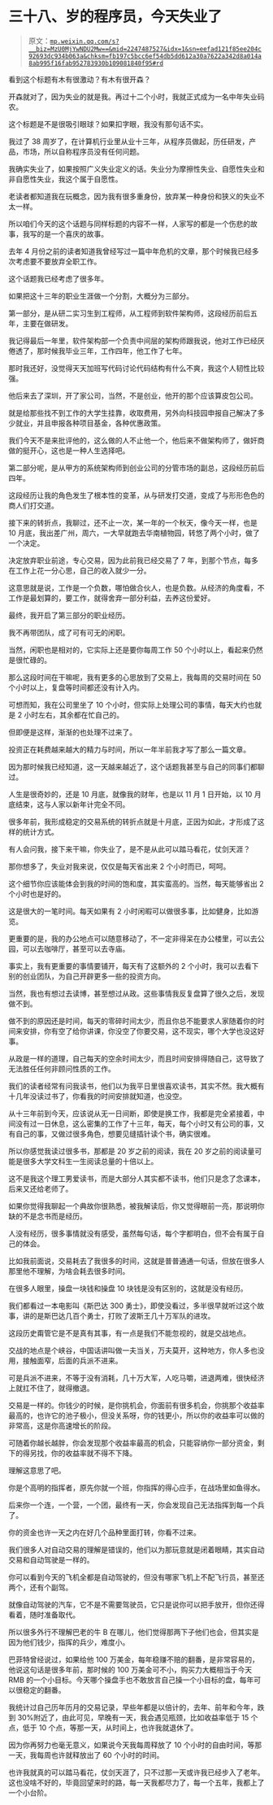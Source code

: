 # 三十八、岁的程序员，今天失业了

> 原文：[`mp.weixin.qq.com/s?__biz=MzU0MjYwNDU2Mw==&mid=2247487527&idx=1&sn=eefad121f85ee204c92693dc934b063a&chksm=fb197c5bcc6ef54db5dd612a30a7622a342d8a014a8ab995f16fab952783930b109081840f95#rd`](http://mp.weixin.qq.com/s?__biz=MzU0MjYwNDU2Mw==&mid=2247487527&idx=1&sn=eefad121f85ee204c92693dc934b063a&chksm=fb197c5bcc6ef54db5dd612a30a7622a342d8a014a8ab995f16fab952783930b109081840f95#rd)

看到这个标题有木有很激动？有木有很开森？

开森就对了，因为失业的就是我。再过十二个小时，我就正式成为一名中年失业码农。

这个标题是不是很吸引眼球？如果扣字眼，我没有那句话不实。

我过了 38 周岁了，在计算机行业里从业十三年，从程序员做起，历任研发，产品，市场，所以自称程序员没有任何问题。

我确实失业了，如果按照广义失业定义的话。失业分为摩擦性失业、自愿性失业和非自愿性失业，我这个属于自愿性。

老读者都知道我在玩概念，因为我有很多重身份，放弃某一种身份和狭义的失业不太一样。

所以咱们今天的这个话题与同样标题的内容不一样，人家写的都是一个伤悲的故事，我写的是一个喜庆的故事。

去年 4 月份之前的读者知道我曾经写过一篇中年危机的文章，那个时候我已经多次考虑要不要放弃全职工作。

这个话题我已经考虑了很多年。

如果把这十三年的职业生涯做一个分割，大概分为三部分。

第一部分，是从研二实习生到工程师，从工程师到软件架构师，这段经历前后五年，主要在做研发。

我记得最后一年里，软件架构部一个负责中间层的架构师跟我说，他对工作已经厌倦透了，那时候我毕业三年，工作四年，他工作了七年。

那时我还好，没觉得天天加班写代码讨论代码结构有什么不爽，我这个人韧性比较强。

他后来去了深圳，开了家公司，当然，不是创业，他开的那个应该算皮包公司。

就是给那些找不到工作的大学生挂靠，收取费用，另外向科技园申报自己解决了多少就业，并且申报各种项目基金，各种优惠政策。

我们今天不是来批评他的，这么做的人不止他一个，他后来不做架构师了，做奸商做的挺开心，这也是一种人生选择吧。

第二部分呢，是从甲方的系统架构师到创业公司的分管市场的副总，这段经历前后四年。

这段经历让我的角色发生了根本性的变革，从与研发打交道，变成了与形形色色的商人们打交道。

接下来的转折点，我聊过，还不止一次，某一年的一个秋天，像今天一样，也是 10 月底，我出差广州，周六，一大早就跑去华南植物园，转悠了两个小时，做了一个决定。

决定放弃职业前途，专心交易，因为此前我已经交易了 7 年，到那个节点，每多在工作上花一分心思，自己的收入就少一分。

这意思就是说，工作是一个负数，哪怕做合伙人，也是负数。从经济的角度看，不工作是最划算的，要工作，就得舍弃一部分利益，去养这份爱好。

最终，我开启了第三部分的职业经历。

我不再带团队，成了可有可无的闲职。

当然，闲职也是相对的，它实际上还是要你每周工作 50 个小时以上，看起来仍然是很忙碌的。

那么这段时间在干嘛呢，我有更多的心思放到了交易上，我每周的交易时间在 50 个小时以上，复盘等时间都还没有计入内。

可想而知，我在公司里坐了 10 个小时，但实际上处理公司的事情，每天大约也就是 2 小时左右，其余都在忙自己的。

但即便是这样，渐渐的也处理不过来了。

投资正在耗费越来越大的精力与时间，所以一年半前我才写了那么一篇文章。

因为那时候我已经知道，这一天越来越近了，这个话题我甚至与自己的同事们都聊过。

人生是很奇妙的，还是 10 月底，就像我的财年，也是以 11 月 1 日开始，以 10 月底结束，这与人家以新年计完全不同。

很多年前，我形成稳定的交易系统的转折点就是十月底，正因为如此，才形成了这样的统计方式。

有人会问我，接下来干嘛，你失业了，是不是从此可以踏马看花，仗剑天涯？

那你想多了，失业对我来说，仅仅是每天省出来 2 个小时而已，呵呵。

这个细节你应该能体会到我的时间的饱和度，其实蛮高的。当然，每天能够省出 2 个小时也是好的。

这是很大的一笔时间。每天如果有 2 小时闲暇可以做很多事，比如健身，比如游览。

更重要的是，我的办公地点可以随意移动了，不一定非得呆在办公楼里，可以去公园，可以去咖啡厅，甚至可以去寺庙。

事实上，我有更重要的事情要铺开，每天有了这额外的 2 个小时，我可以去看下别的创业团队，为自己开辟更多一些的投资方向。

当然，我也有想过去读博，甚至想过从政。这些事情我反复盘算了很久之后，发现做不到。

做不到的原因还是时间，每天的零碎时间太少，而且你总不能要求人家随着你的时间来安排，你有空了给你讲课，你没空了你要交易，这不现实，哪个大学也没这好事。

从政是一样的道理，自己每天的空余时间太少，而且时间安排得随自己，这导致了无法胜任任何非顾问性质的工作。

我们的读者经常有问我读书，他们以为我平日里很喜欢读书，其实不然。我大概有十几年没读过书了，你看我的时间安排就知道，也没空。

从十三年前到今天，应该说从无一日间断，即使是换工作，我都是完全紧接着，中间没有过一日休息，这么密集的工作了十三年，每天，每个小时又有公司的事，又有自己的事，又做过很多角色，想要见缝插针读个书，确实很难。

所以你感觉我读过很多书，那都是 20 岁之前的阅读，我在 20 岁之前的阅读量可能是很多大学文科生一生阅读总量的十倍以上。

这不是我这个理工男爱读书，而是大部分人其实都不读书，他们只是念了念课本，后来又还给老师了。

如果你觉得我聊起一个典故你很熟悉，被我解读后，你又觉得眼前一亮，那说明你缺的不是念书而是经历。

人没有经历，很多事情就没有感受，虽然每句话，每个字都明白，但不会有属于自己的体会。

比如我前面说，交易耗去了我很多的时间，这就是普普通通一句话，但放在很多人那里他不理解，为啥会耗去很多时间。

在很多人眼里，操盘一块钱和操盘 10 块钱是没有区别的，这就是没有经历。

我们都看过一本电影叫《斯巴达 300 勇士》，即使没看过，多半很早就听过这个故事，讲的是斯巴达几百个勇士，打败了波斯王几十万军队的进攻。

这段历史甭管它是不是真有其事，有一点是我们不能忽视的，就是交战地点。

交战的地点是个峡谷，中国话讲叫做一夫当关，万夫莫开，这种地方，你人多也没用，接触面窄，后面的兵派不进来。

可是兵派不进来，不等于没有消耗，几十万大军，人吃马嚼，进退两难，很快经济上就扛不住了，就得撤退。

交易是一样的。你钱少的时候，是你挑机会，你面前有很多机会，你挑那个收益率最高的，也许它的池子极小，但没关系呀，你的钱更小，所以你的收益率可以做的非常高，这是你高速增长的阶段。

可随着你越长越胖，你会发现那个收益率最高的机会，只能容纳你一部分资金，剩下的得另找，你的收益率就不得不下降。

理解这意思了吧。

你是个高明的指挥者，原先你就一个班，你指挥的得心应手，在战场里如鱼得水。

后来你一个连，一个营，一个团，最终有一天，你会发现自己无法指挥到每一个兵了。

你的资金也许一天之内在好几个品种里面打转，你看不过来。

我们很多人对自动交易的理解是错误的，他们以为那玩意就是闭着眼睛，其实自动交易和自动驾驶是一样的。

你可以看到今天的飞机全都是自动驾驶的，但没有哪家飞机上不配飞行员，甚至还两个，还有个副驾。

就像自动驾驶的汽车，它不是不需要驾驶员，它只是说你可以把手放开，但你还得看着，随时准备取代。

所以很多外行不理解巴老的牛 B 在哪儿，他们觉得那两下子他们也会，但其实是因为他们钱少，指挥的兵少，难度小。

巴菲特曾经说过，如果给他 100 万美金，每年稳赚不赔的翻番，是非常容易的，他说这句话是很多年前，那时候的 100 万美金可不小，购买力大概相当于今天 RMB 的一个小目标。今天哪个操盘手也不敢放言自己操一个小目标的盘，每年可以很稳定的翻番。

我统计过自己历年历月的交易记录，早些年都是以倍计的，去年、前年和今年，跌到 30%附近了，由此可见，早晚有一天，我会遇见瓶颈，比如收益率低于 15 个点，低于 10 个点，等那一天，从时间上，也许我就退休了。

因为你再努力也毫无意义，如果说今天我每周释放了 10 个小时的自由时间，等那一天，我每周也许就释放出了 60 个小时的时间。

也许我就真的可以踏马看花，仗剑天涯了，只不过那一天或许我已经步入了老年。这也没啥不好的，毕竟回望来时的路，每一天我都尽力了，每一个五年，我都上了一个小台阶。